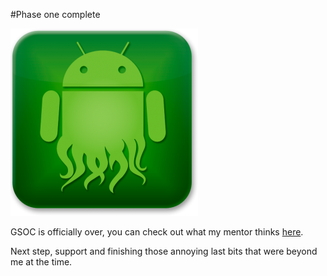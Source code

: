 #Phase one complete

![pandroid icon](/images/posts/pandroid-icon.png)

GSOC is officially over, you can check out what my mentor thinks [here](http://blog.pandorafms.org/?p=605).

Next step, support and finishing those annoying last bits that were beyond me at the time.